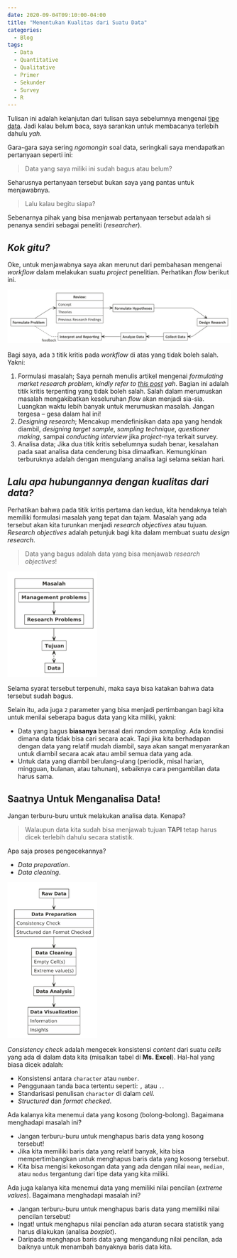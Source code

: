 ```yaml
---
date: 2020-09-04T09:10:00-04:00
title: "Menentukan Kualitas dari Suatu Data"
categories:
  - Blog
tags:
  - Data
  - Quantitative
  - Qualitative
  - Primer
  - Sekunder
  - Survey
  - R
---
```



Tulisan ini adalah kelanjutan dari tulisan saya sebelumnya mengenai
[tipe data](https://ikanx101.com/blog/mengenal-data/). Jadi kalau belum
baca, saya sarankan untuk membacanya terlebih dahulu *yah*.

Gara-gara saya sering *ngomongin* soal data, seringkali saya mendapatkan
pertanyaan seperti ini:

> Data yang saya miliki ini sudah bagus atau belum?

Seharusnya pertanyaan tersebut bukan saya yang pantas untuk menjawabnya.

> Lalu kalau begitu siapa?

Sebenarnya pihak yang bisa menjawab pertanyaan tersebut adalah si
penanya sendiri sebagai peneliti (*researcher*).

## *Kok gitu?*

Oke, untuk menjawabnya saya akan merunut dari pembahasan mengenai
*workflow* dalam melakukan suatu *project* penelitian. Perhatikan *flow*
berikut ini.

![](https://raw.githubusercontent.com/ikanx101/belajaR/master/Bukan%20Infografis/puzzles/Timeline%20Survey/proses%20riset.png)<!-- -->

Bagi saya, ada `3` titik kritis pada *workflow* di atas yang tidak boleh
salah. Yakni:

1.  Formulasi masalah; Saya pernah menulis artikel mengenai *formulating
    market research problem*, *kindly refer to* [*this
    post*](https://passingthroughresearcher.wordpress.com/2016/01/15/formulating-market-research-problem/)
    *yah*. Bagian ini adalah titik kritis terpenting yang tidak boleh
    salah. Salah dalam merumuskan masalah mengakibatkan keseluruhan
    *flow* akan menjadi sia-sia. Luangkan waktu lebih banyak untuk
    merumuskan masalah. Jangan tergesa – gesa dalam hal ini\!
2.  *Designing research*; Mencakup mendefinisikan data apa yang hendak
    diambil, *designing target sample*, *sampling technique*,
    *questioner making*, sampai *conducting interview* jika
    *project*-nya terkait survey.
3.  Analisa data; Jika dua titik kritis sebelumnya sudah benar,
    kesalahan pada saat analisa data cenderung bisa dimaafkan.
    Kemungkinan terburuknya adalah dengan mengulang analisa lagi selama
    sekian hari.

## *Lalu apa hubungannya dengan kualitas dari data?*

Perhatikan bahwa pada titik kritis pertama dan kedua, kita hendaknya
telah memiliki formulasi masalah yang tepat dan tajam. Masalah yang ada
tersebut akan kita turunkan menjadi *research objectives* atau tujuan.
*Research objectives* adalah petunjuk bagi kita dalam membuat suatu
*design research*.

> Data yang bagus adalah data yang bisa menjawab *research objectives*\!

<img src="https://raw.githubusercontent.com/ikanx101/ikanx101.github.io/master/_posts/tujuan_files/figure-gfm/unnamed-chunk-2-1.png" width="40%" />

Selama syarat tersebut terpenuhi, maka saya bisa katakan bahwa data
tersebut sudah bagus.

Selain itu, ada juga `2` parameter yang bisa menjadi pertimbangan bagi
kita untuk menilai seberapa bagus data yang kita miliki, yakni:

  - Data yang bagus **biasanya** berasal dari *random sampling*. Ada
    kondisi dimana data tidak bisa cari secara acak. Tapi jika kita
    berhadapan dengan data yang relatif mudah diambil, saya akan sangat
    menyarankan untuk diambil secara acak atau ambil semua data yang
    ada.
  - Untuk data yang diambil berulang-ulang (periodik, misal harian,
    mingguan, bulanan, atau tahunan), sebaiknya cara pengambilan data
    harus sama.

## Saatnya Untuk Menganalisa Data\!

Jangan terburu-buru untuk melakukan analisa data. Kenapa?

> Walaupun data kita sudah bisa menjawab tujuan **TAPI** tetap harus
> dicek terlebih dahulu secara statistik.

Apa saja proses pengecekannya?

  - *Data preparation*.
  - *Data cleaning*.

<img src="https://raw.githubusercontent.com/ikanx101/ikanx101.github.io/master/_posts/tujuan_files/figure-gfm/unnamed-chunk-3-1.png" width="40%" />

*Consistency check* adalah mengecek konsistensi *content* dari suatu
*cells* yang ada di dalam data kita (misalkan tabel di **Ms. Excel**).
Hal-hal yang biasa dicek adalah:

  - Konsistensi antara `character` atau `number`.
  - Penggunaan tanda baca tertentu seperti: `,` atau `.`.
  - Standarisasi penulisan `character` di dalam *cell*.
  - *Structured* dan *format checked*.

Ada kalanya kita menemui data yang kosong (bolong-bolong). Bagaimana
menghadapi masalah ini?

  - Jangan terburu-buru untuk menghapus baris data yang kosong
    tersebut\!
  - Jika kita memiliki baris data yang relatif banyak, kita bisa
    mempertimbangkan untuk menghapus baris data yang kosong tersebut.
  - Kita bisa mengisi kekosongan data yang ada dengan nilai `mean`,
    `median`, atau `modus` tergantung dari tipe data yang kita miliki.

Ada juga kalanya kita menemui data yang memiliki nilai pencilan
(*extreme values*). Bagaimana menghadapi masalah ini?

  - Jangan terburu-buru untuk menghapus baris data yang memiliki nilai
    pencilan tersebut\!
  - Ingat\! untuk menghapus nilai pencilan ada aturan secara statistik
    yang harus dilakukan (analisa *boxplot*).
  - Daripada menghapus baris data yang mengandung nilai pencilan, ada
    baiknya untuk menambah banyaknya baris data kita.
